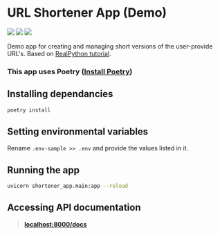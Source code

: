# URL Shortener App (Demo)

![](https://img.shields.io/badge/python-3.10-blue)
![](https://img.shields.io/badge/FastAPI-0.78-red)
![](https://img.shields.io/badge/SQLAlchemy-1.4-green)

Demo app for creating and managing short versions of the user-provide URL's. Based on [RealPython tutorial](https://realpython.com/build-a-python-url-shortener-with-fastapi/).

### This app uses Poetry ([Install Poetry](https://python-poetry.org/docs/master/#installation))

## Installing dependancies

```bash
poetry install
```

## Setting environmental variables

Rename `.env-sample >> .env` and provide the values listed in it.

## Running the app

```bash
uvicorn shortener_app.main:app --reload
```

## Accessing API documentation

> [**localhost:8000/docs**](localhost:8000/docs)
